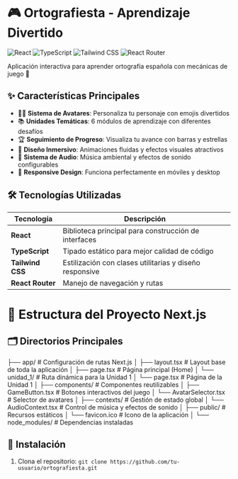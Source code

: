 # 🎮 Ortografiesta - Aprendizaje Divertido

![React](https://img.shields.io/badge/React-20232A?style=for-the-badge&logo=react&logoColor=61DAFB) 
![TypeScript](https://img.shields.io/badge/TypeScript-007ACC?style=for-the-badge&logo=typescript&logoColor=white)
![Tailwind CSS](https://img.shields.io/badge/Tailwind_CSS-38B2AC?style=for-the-badge&logo=tailwind-css&logoColor=white)
![React Router](https://img.shields.io/badge/React_Router-CA4245?style=for-the-badge&logo=react-router&logoColor=white)

Aplicación interactiva para aprender ortografía española con mecánicas de juego 🚀

## ✨ Características Principales

- 🧑🎨 **Sistema de Avatares**: Personaliza tu personaje con emojis divertidos
- 📚 **Unidades Temáticas**: 6 módulos de aprendizaje con diferentes desafíos
- 🏆 **Seguimiento de Progreso**: Visualiza tu avance con barras y estrellas
- 🎨 **Diseño Inmersivo**: Animaciones fluidas y efectos visuales atractivos
- 🎵 **Sistema de Audio**: Música ambiental y efectos de sonido configurables
- 📱 **Responsive Design**: Funciona perfectamente en móviles y desktop

## 🛠 Tecnologías Utilizadas

| Tecnología          | Descripción                                                                 |
|---------------------|-----------------------------------------------------------------------------|
| **React**           | Biblioteca principal para construcción de interfaces                       |
| **TypeScript**      | Tipado estático para mejor calidad de código                               |
| **Tailwind CSS**    | Estilización con clases utilitarias y diseño responsive                    |
| **React Router**    | Manejo de navegación y rutas                                               |

# 📂 Estructura del Proyecto Next.js
## 🗂 Directorios Principales

├── app/ # Configuración de rutas Next.js
│ ├── layout.tsx # Layout base de toda la aplicación
│ ├── page.tsx # Página principal (Home)
│ └── unidad_1/ # Ruta dinámica para la Unidad 1
│ └── page.tsx # Página de la Unidad 1
│
├── components/ # Componentes reutilizables
│ ├── GameButton.tsx # Botones interactivos del juego
│ └── AvatarSelector.tsx # Selector de avatares
│
├── contexts/ # Gestión de estado global
│ └── AudioContext.tsx # Control de música y efectos de sonido
│
├── public/ # Recursos estáticos
│ └── favicon.ico # Icono de la aplicación
│
└── node_modules/ # Dependencias instaladas


## 🚀 Instalación

1. Clona el repositorio:
```git clone https://github.com/tu-usuario/ortografiesta.git```


